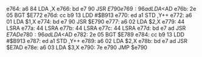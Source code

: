 e764: a6 84     LDA    ,X
e766: bd e7 90  JSR    $E790
e769: 96 ad     LDA    <$AD
e76b: 2e 05     BGT    $E772
e76d: cc b9 13  LDD    #$B913
e770: ed a1     STD    ,Y++
e772: a6 01     LDA    $1,X
e774: bd e7 90  JSR    $E790
e777: a6 02     LDA    $2,X
e779: 44        LSRA
e77a: 44        LSRA
e77b: 44        LSRA
e77c: 44        LSRA
e77d: bd e7 ad  JSR    $E7AD
e780: 96 ad     LDA    <$AD
e782: 2e 05     BGT    $E789
e784: cc b9 13  LDD    #$B913
e787: ed a1     STD    ,Y++
e789: a6 02     LDA    $2,X
e78b: bd e7 ad  JSR    $E7AD
e78e: a6 03     LDA    $3,X
e790: 7e e790     JMP    $e790
